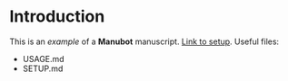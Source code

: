 # Introduction

This is an *example* of a **Manubot** manuscript.
[Link to setup](manubot.org).
Useful files:

* USAGE.md
* SETUP.md


